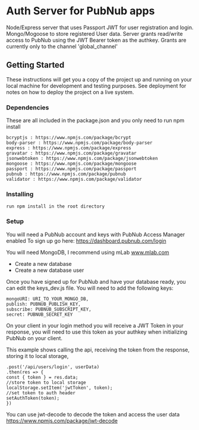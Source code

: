 # Auth Server for PubNub apps

Node/Express server that uses Passport JWT for user registration and login. Mongo/Mogoose to store registered User data. Server grants read/write access to PubNub using the JWT Bearer token as the authkey. Grants are currently only to the channel 'global_channel'

## Getting Started

These instructions will get you a copy of the project up and running on your local machine for development and testing purposes. See deployment for notes on how to deploy the project on a live system.

### Dependencies

These are all included in the package.json and you only need to run npm install

```
bcryptjs : https://www.npmjs.com/package/bcrypt
body-parser : https://www.npmjs.com/package/body-parser
express : https://www.npmjs.com/package/express
gravatar : https://www.npmjs.com/package/gravatar
jsonwebtoken : https://www.npmjs.com/package/jsonwebtoken
mongoose : https://www.npmjs.com/package/mongoose
passport : https://www.npmjs.com/package/passport
pubnub : https://www.npmjs.com/package/pubnub
validator : https://www.npmjs.com/package/validator
```

### Installing

```
run npm install in the root directory
```

### Setup

You will need a PubNub account and keys with PubNub Access Manager enabled
To sign up go here: https://dashboard.pubnub.com/login

You will need MongoDB, I recommend using mLab www.mlab.com

- Create a new database
- Create a new database user

Once you have signed up for PubNub and have your database ready, you can edit the keys_dev.js file. You will need to add the following keys:

```
mongoURI: URI_TO_YOUR_MONGO_DB,
publish: PUBNUB_PUBLISH_KEY,
subscribe: PUBNUB_SUBSCRIPT_KEY,
secret: PUBNUB_SECRET_KEY
```

On your client in your login method you will receive a JWT Token in your response, you will need to use this token as your authkey when initializing PubNub on your client.

This example shows calling the api, receiving the token from the response, storing it to local storage,

```
.post('/api/users/login', userData)
.then(res => {
const { token } = res.data;
//store token to local storage
localStorage.setItem('jwtToken', token);
//set token to auth header
setAuthToken(token);
})
```

You can use jwt-decode to decode the token and access the user data
https://www.npmjs.com/package/jwt-decode
